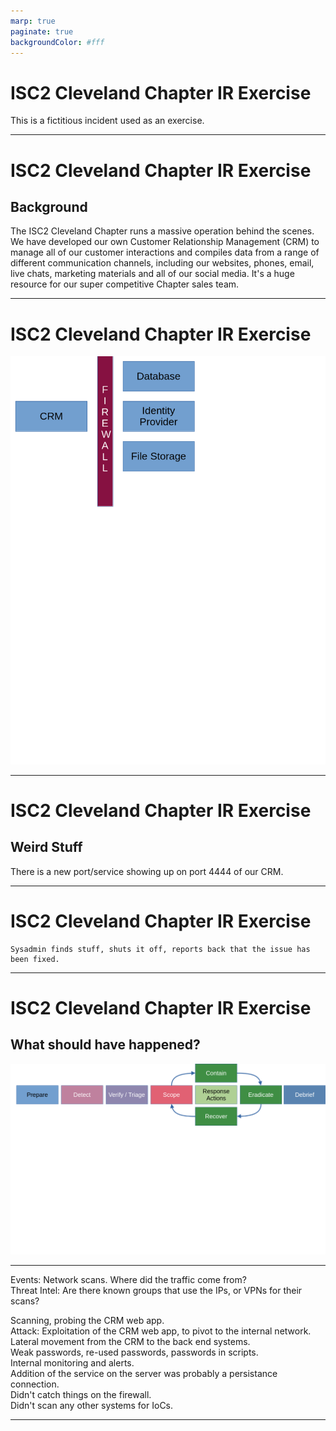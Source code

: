 ```yaml
---
marp: true
paginate: true
backgroundColor: #fff
---
```


# ISC2 Cleveland Chapter IR Exercise

This is a fictitious incident used as an exercise.  

---
# ISC2 Cleveland Chapter IR Exercise
## Background

The ISC2 Cleveland Chapter runs a massive operation behind the scenes.
We have developed our own Customer Relationship Management (CRM) to manage all of our customer interactions and compiles data from a range of different communication channels, including our websites, phones, email, live chats, marketing materials and all of our social media. It's a huge resource for our super competitive Chapter sales team.  

---
# ISC2 Cleveland Chapter IR Exercise

![CRM Config](CRM.png)

---
# ISC2 Cleveland Chapter IR Exercise
## Weird Stuff

There is a new port/service showing up on port 4444 of our CRM.

---

# ISC2 Cleveland Chapter IR Exercise

```
Sysadmin finds stuff, shuts it off, reports back that the issue has been fixed.
```
---
# ISC2 Cleveland Chapter IR Exercise
## What should have happened?

![DAIR Flow Diagram](DAIR1.png)

---

Events:
Network scans. Where did the traffic come from?  
Threat Intel:
Are there known groups that use the IPs, or VPNs for their scans?  

Scanning, probing the CRM web app.  
Attack:
Exploitation of the CRM web app, to pivot to the internal network.  
Lateral movement from the CRM to the back end systems.  
Weak passwords, re-used passwords, passwords in scripts.  
Internal monitoring and alerts.  
Addition of the service on the server was probably a persistance connection.  
Didn't catch things on the firewall.  
Didn't scan any other systems for IoCs.  

---